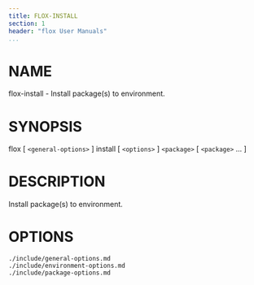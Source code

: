 ```yaml
---
title: FLOX-INSTALL
section: 1
header: "flox User Manuals"
...
```



# NAME

flox-install - Install package(s) to environment.

# SYNOPSIS

flox [ `<general-options>` ] install [ `<options>` ] `<package>` [ `<package>` ... ]

# DESCRIPTION

Install package(s) to environment.

# OPTIONS

```{.include}
./include/general-options.md
./include/environment-options.md
./include/package-options.md
```
